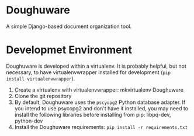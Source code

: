 Doughuware
==========

A simple Django-based document organization tool. 


Developmet Environment
======================
Doughuware is developed within a virtualenv. It is probably helpful, but not necessary, to have virtualenvwrapper installed for development (`pip install virtualenvwrapper`). 

1) Create a virtualenv with virtualenvwrapper: mkvirtualenv Doughuware
2) Clone the git repository
3) By default, Doughuware uses the `pscyopg2` Python database adapter. If you intend to use psycopg2 and don't have it installed, you may need to install the following libraries before installing from pip: libpq-dev, python-dev
4) Install the Doughuware requirements: `pip install -r requirements.txt`
